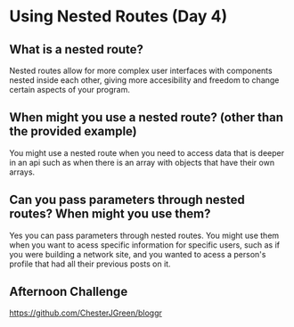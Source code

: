 # Using Nested Routes (Day 4)

## What is a nested route?
Nested routes allow for more complex user interfaces with components nested inside each other, giving more accesibility and freedom to change certain aspects of your program. 
## When might you use a nested route? (other than the provided example)
You might use a nested route when you need to access data that is deeper in an api such as when there is an array with objects that have their own arrays. 
## Can you pass parameters through nested routes? When might you use them?
Yes you can pass parameters through nested routes. You might use them when you want to acess specific information for specific users, such as if you were building a network site, and you wanted to acess a person's profile that had all their previous posts on it. 

## Afternoon Challenge 
https://github.com/ChesterJGreen/bloggr